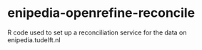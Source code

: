 enipedia-openrefine-reconcile
==================================
R code used to set up a reconciliation service for the data on enipedia.tudelft.nl